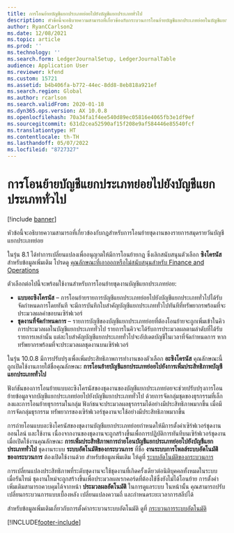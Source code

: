 ```yaml
---
title: การโอนย้ายบัญชีแยกประเภทย่อยไปยังบัญชีแยกประเภททั่วไป
description: หัวข้อนี้จะอธิบายความสามารถที่เกี่ยวข้องกับกระบวนการโอนย้ายบัญชีแยกประเภทย่อยในบัญชีแยกประเภททั่วไป
author: RyanCCarlson2
ms.date: 12/08/2021
ms.topic: article
ms.prod: ''
ms.technology: ''
ms.search.form: LedgerJournalSetup, LedgerJournalTable
audience: Application User
ms.reviewer: kfend
ms.custom: 15721
ms.assetid: b4b406fa-b772-44ec-8dd8-8eb818a921ef
ms.search.region: Global
ms.author: rcarlson
ms.search.validFrom: 2020-01-18
ms.dyn365.ops.version: AX 10.0.8
ms.openlocfilehash: 70a34fa1f4ee540d89ec05816e4065fb3e1df9ef
ms.sourcegitcommit: 631d2cea52590af15f208e9af584446e85540fcf
ms.translationtype: HT
ms.contentlocale: th-TH
ms.lasthandoff: 05/07/2022
ms.locfileid: "8727327"
---
```

# <a name="subledger-transfer-to-the-general-ledger"></a>การโอนย้ายบัญชีแยกประเภทย่อยไปยังบัญชีแยกประเภททั่วไป

[!include [banner](../includes/banner.md)]

หัวข้อนี้จะอธิบายความสามารถที่เกี่ยวข้องกับกฎสำหรับการโอนย้ายชุดงานของรายการสมุดรายวันบัญชีแยกประเภทย่อย

ในรุ่น 8.1 ได้ทำการเปลี่ยนแปลงเพื่ออนุญาตให้มีการโอนย้ายกฎ ซึ่งเลิกสนับสนุนตัวเลือก **ซิงโครนัส** สำหรับข้อมูลเพิ่มเติม โปรดดู [คุณลักษณะที่เอาออกหรือไม่สนับสนุนสำหรับ Finance and Operations](../../fin-ops-core/dev-itpro/migration-upgrade/deprecated-features.md?toc=%2fdynamics365%2ffinance%2ftoc.json#finance-and-operations-81-with-platform-update-20)

ตัวเลือกต่อไปนี้จะพร้อมใช้งานสำหรับการโอนย้ายชุดงานบัญชีแยกประเภทย่อย:

- **แบบอะซิงโครนัส** – การโอนย้ายรายการบัญชีแยกประเภทย่อยไปยังบัญชีแยกประเภททั่วไปได้รับจัดกำหนดการโดยทันที จะมีการบันทึกใบสำคัญบัญชีแยกประเภททั่วไปทันทีที่ทรัพยากรพร้อมที่จะประมวลผลคำขอบนเซิร์ฟเวอร์
- **ชุดงานที่จัดกำหนดการ** – รายการบัญชีของบัญชีแยกประเภทย่อยที่ต้องโอนย้ายจะถูกเพิ่มเข้าในคิวการประมวลผลในบัญชีแยกประเภททั่วไป รายการในคิวจะได้รับการประมวลผลตามลำดับที่ได้รับรายการเหล่านั้น แต่ละใบสำคัญบัญชีแยกประเภททั่วไปจะอัปเดตบัญชีในเวลาที่จัดกำหนดการ หากทรัพยากรพร้อมที่จะประมวลผลชุดงานบนเซิร์ฟเวอร์

ในรุ่น 10.0.8 มีการปรับปรุงเพื่อเพิ่มประสิทธิภาพการทำงานของตัวเลือก **อะซิงโครนัส** คุณลักษณะนี้ถูกเปิดใช้งานภายใต้ชื่อคุณลักษณะ **การโอนย้ายบัญชีแยกประเภทย่อยไปยังการเพิ่มประสิทธิภาพบัญชีแยกประเภททั่วไป**

ฟังก์ชันของการโอนย้ายแบบอะซิงโครนัสของชุดงานของบัญชีแยกประเภทย่อยจะช่วยปรับปรุงการโอนย้ายข้อมูลจากบัญชีแยกประเภทย่อยไปยังบัญชีแยกประเภททั่วไป ด้วยการจัดกลุ่มชุดของธุรกรรมที่เล็กลงและการโอนย้ายธุรกรรมในกลุ่ม ฟังก์ชนจะประมวลผลธุรกรรมได้อย่างมีประสิทธิภาพมากขึ้น เมื่อมีการจัดกลุ่มธุรกรรม ทรัพยากรของเซิร์ฟเวอร์ชุดงานจะใช้อย่างมีประสิทธิภาพมากขึ้น

การถ่ายโอนแบบอะซิงโครนัสของชุดงานบัญชีแยกประเภทย่อยกำหนดให้มีการตั้งค่าเซิร์ฟเวอร์ชุดงาน ออนไลน์ และใช้งาน เนื่องจากงานของชุดงานจะถูกสร้างขึ้นเพื่อการปฏิบัติการทันทีบนเซิร์ฟเวอร์ชุดงาน เมื่อเปิดใช้งานคุณลักษณะ **การเพิ่มประสิทธิภาพการถ่ายโอนบัญชีแยกประเภทย่อยไปยังบัญชีแยกประเภททั่วไป** ชุดงานระบบ **ระบบอัตโนมัติของกระบวนการ** ที่ชื่อ **งานระบบการโพลล์ระบบอัตโนมัติของกระบวนการ** ต้องเปิดใช้งานด้วย สำหรับข้อมูลเพิ่มเติม ให้ดูที่ [ระบบอัตโนมัติของกระบวนการ](../../fin-ops-core/dev-itpro/sysadmin/process-automation.md)

การเปลี่ยนแปลงประสิทธิภาพที่ระดับชุดงานจะใช้ชุดงานที่เกิดครั้งเดียวต่อนิติบุคคลทั้งหมดในระบบ เมื่อรันไทม์ ชุดงานใหม่จะถูกสร้างขึ้นเพื่อประมวลผลเรกคอร์ดที่ต้องใช้ซึ่งยังไม่ได้โอนย้าย การตั้งค่าเพิ่มเติมสามารถควบคุมได้จากหน้า **ประมวลผลอัตโนมัติ** ในการดูแลระบบ ในหน้านั้น คุณสามารถปรับเปลี่ยนกระบวนการแบบเบื้องหลัง เปลี่ยนแปลงความถี่ และกําหนดระยะเวลาการสลีปได้

สำหรับข้อมูลเพิ่มเติมเกี่ยวกับการตั้งค่ากระบวนระบบอัตโนมัติ ดูที่ [กระบวนการระบบอัตโนมัติ](../../fin-ops-core/dev-itpro/sysadmin/process-automation.md)

[!INCLUDE[footer-include](../../includes/footer-banner.md)]

